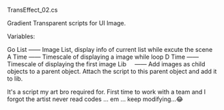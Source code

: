 TransEffect_02.cs 

Gradient Transparent scripts for UI Image.

Variables:

Go List —— Image List, display info of current list while excute the scene  
A Time  —— Timescale of displaying a image while loop
D Time  —— Timescale of displaying the first image 
Lib     —— Add images as child objects to a parent object. Attach the script to this parent object and add it to lib.

It's a script my art bro required for. First time to work with a team and I forgot the artist never read codes ... em ... keep modifying...:joy:
